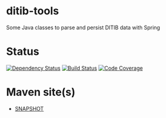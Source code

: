 ditib-tools
===========
Some Java classes to parse and persist DITIB data with Spring


Status
======
[![Dependency Status](https://www.versioneye.com/user/projects/56c1e72118b271002c699f55/badge.svg?style=flat)](https://www.versioneye.com/user/projects/56c1e72118b271002c699f55)
[![Build Status](https://travis-ci.org/hakan42/ditib-tools.svg?branch=master)](https://travis-ci.org/hakan42/ditib-tools)
[![Code Coverage](https://codecov.io/github/hakan42/ditib-tools/coverage.svg?branch=master)](https://codecov.io/github/hakan42/ditib-tools?branch=master)


Maven site(s)
=============
* [SNAPSHOT](http://hakan42.github.io/ditib-tools/site/0.0.1-SNAPSHOT/)
